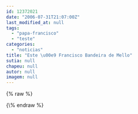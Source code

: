 ```yaml
---
id: 12372021
date: "2006-07-31T21:07:00Z"
last_modified_at: null
tags:
  - "papa-francisco"
  - "teste"
categories:
  - "noticias"
title: "Este \u00e9 Francisco Bandeira de Mello"
sutia: null
chapeu: null
autor: null
imagem: null
---
```

{\% raw %}
<p> </p>
{\% endraw %}